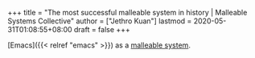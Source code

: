 +++
title = "The most successful malleable system in history | Malleable Systems Collective"
author = ["Jethro Kuan"]
lastmod = 2020-05-31T01:08:55+08:00
draft = false
+++

[Emacs]({{< relref "emacs" >}}) as a [malleable system](https://malleable.systems/mission/).
